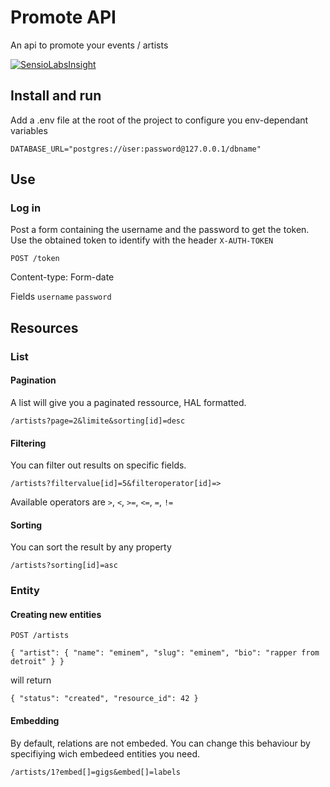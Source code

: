 # Promote API

An api to promote your events / artists

[![SensioLabsInsight](https://insight.sensiolabs.com/projects/a8fe54a5-2b61-47b7-a8d4-c6f29b3709ab/big.png)](https://insight.sensiolabs.com/projects/a8fe54a5-2b61-47b7-a8d4-c6f29b3709ab)

## Install and run

Add a .env file at the root of the project to configure you env-dependant variables

```
DATABASE_URL="postgres://ùser:password@127.0.0.1/dbname"
```

## Use

### Log in
Post a form containing the username and the password to get the token.
Use the obtained token to identify with the header `X-AUTH-TOKEN`

`POST /token`

Content-type: Form-date

Fields `username` `password`

## Resources

### List

#### Pagination
A list will give you a paginated ressource, HAL formatted.

`/artists?page=2&limite&sorting[id]=desc`

#### Filtering
You can filter out results on specific fields.

`/artists?filtervalue[id]=5&filteroperator[id]=>`

Available operators are `>`, `<`, `>=`, `<=`, `=`, `!=`


#### Sorting
You can sort the result by any property

`/artists?sorting[id]=asc`

### Entity
#### Creating new entities
`POST /artists`

`{
     "artist": {
         "name": "eminem",
         "slug": "eminem",
         "bio": "rapper from detroit"
     }
 }`

 will return

`{
  "status": "created",
  "resource_id": 42
}`


#### Embedding

By default, relations are not embeded. You can change this behaviour by specifiying wich embedeed entities you need.

`/artists/1?embed[]=gigs&embed[]=labels`
